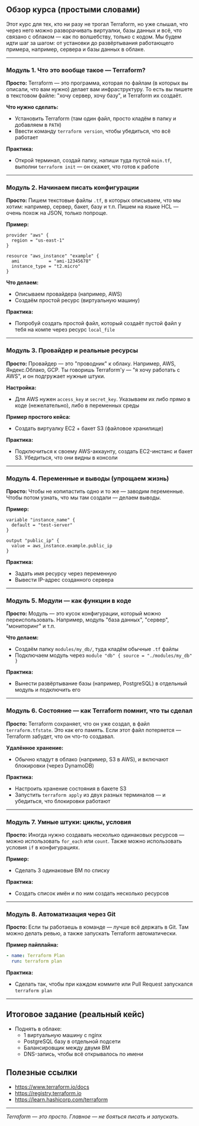 ## Обзор курса (простыми словами)
Этот курс для тех, кто ни разу не трогал Terraform, но уже слышал, что через него можно разворачивать виртуалки, базы данных и всё, что связано с облаком — как по волшебству, только с кодом. Мы будем идти шаг за шагом: от установки до развёртывания работающего примера, например, сервера и базы данных в облаке.

---

### Модуль 1. Что это вообще такое — Terraform?
**Просто:** Terraform — это программа, которая по файлам (в которых вы описали, что вам нужно) делает вам инфраструктуру. То есть вы пишете в текстовом файле: "хочу сервер, хочу базу", и Terraform их создаёт.

**Что нужно сделать:**
- Установить Terraform (там один файл, просто кладём в папку и добавляем в `PATH`)
- Ввести команду `terraform version`, чтобы убедиться, что всё работает

**Практика:**
- Открой терминал, создай папку, напиши туда пустой `main.tf`, выполни `terraform init` — он скажет, что готов к работе

---

### Модуль 2. Начинаем писать конфигурации
**Просто:** Пишем текстовые файлы `.tf`, в которых описываем, что мы хотим: например, сервер, бакет, базу и т.п. Пишем на языке HCL — очень похож на JSON, только попроще.

**Пример:**
```hcl
provider "aws" {
  region = "us-east-1"
}

resource "aws_instance" "example" {
  ami           = "ami-12345678"
  instance_type = "t2.micro"
}
```

**Что делаем:**
- Описываем провайдера (например, AWS)
- Создаём простой ресурс (виртуальную машину)

**Практика:**
- Попробуй создать простой файл, который создаёт пустой файл у тебя на компе через ресурс `local_file`

---

### Модуль 3. Провайдер и реальные ресурсы
**Просто:** Провайдер — это "проводник" к облаку. Например, AWS, Яндекс.Облако, GCP. Ты говоришь Terraform'у — "я хочу работать с AWS", и он подгружает нужные штуки.

**Настройка:**
- Для AWS нужен `access_key` и `secret_key`. Указываем их либо прямо в коде (нежелательно), либо в переменных среды

**Пример простого кейса:**
- Создать виртуалку EC2 + бакет S3 (файловое хранилище)

**Практика:**
- Подключиться к своему AWS-аккаунту, создать EC2-инстанс и бакет S3. Убедиться, что они видны в консоли

---

### Модуль 4. Переменные и выводы (упрощаем жизнь)
**Просто:** Чтобы не копипастить одно и то же — заводим переменные. Чтобы потом узнать, что мы там создали — делаем выводы.

**Пример:**
```hcl
variable "instance_name" {
  default = "test-server"
}

output "public_ip" {
  value = aws_instance.example.public_ip
}
```

**Практика:**
- Задать имя ресурсу через переменную
- Вывести IP-адрес созданного сервера

---

### Модуль 5. Модули — как функции в коде
**Просто:** Модуль — это кусок конфигурации, который можно переиспользовать. Например, модуль "база данных", "сервер", "мониторинг" и т.п.

**Что делаем:**
- Создаём папку `modules/my_db/`, туда кладём обычные `.tf` файлы
- Подключаем модуль через `module "db" { source = "./modules/my_db" }`

**Практика:**
- Вынести развёртывание базы (например, PostgreSQL) в отдельный модуль и подключить его

---

### Модуль 6. Состояние — как Terraform помнит, что ты сделал
**Просто:** Terraform сохраняет, что он уже создал, в файл `terraform.tfstate`. Это как его память. Если этот файл потеряется — Terraform забудет, что он что-то создавал.

**Удалённое хранение:**
- Обычно кладут в облако (например, S3 в AWS), и включают блокировки (через DynamoDB)

**Практика:**
- Настроить хранение состояния в бакете S3
- Запустить `terraform apply` из двух разных терминалов — и убедиться, что блокировки работают

---

### Модуль 7. Умные штуки: циклы, условия
**Просто:** Иногда нужно создавать несколько одинаковых ресурсов — можно использовать `for_each` или `count`. Также можно использовать условия `if` в конфигурациях.

**Пример:**
- Сделать 3 одинаковые ВМ по списку

**Практика:**
- Создать список имён и по ним создать несколько ресурсов

---

### Модуль 8. Автоматизация через Git
**Просто:** Если ты работаешь в команде — лучше всё держать в Git. Там можно делать ревью, а также запускать Terraform автоматически.

**Пример пайплайна:**
```yaml
- name: Terraform Plan
  run: terraform plan
```

**Практика:**
- Сделать так, чтобы при каждом коммите или Pull Request запускался `terraform plan`

---

## Итоговое задание (реальный кейс)
- Поднять в облаке:
  - 1 виртуальную машину с nginx
  - PostgreSQL базу в отдельной подсети
  - Балансировщик между двумя ВМ
  - DNS-запись, чтобы всё открывалось по имени

## Полезные ссылки
- https://www.terraform.io/docs
- https://registry.terraform.io
- https://learn.hashicorp.com/terraform

---

*Terraform — это просто. Главное — не бояться писать и запускать.*

